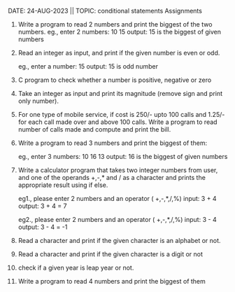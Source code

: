 DATE: 24-AUG-2023 || TOPIC: conditional statements Assignments

1. Write a program to read 2 numbers and print the biggest of the two numbers.
	eg., 
	enter 2 numbers: 10  15
	output: 15 is the biggest of given numbers

2. Read an integer as input, and print if the given number is even or odd.

	eg.,
	enter a number: 15
	output: 15 is odd number

3. C program to check whether a number is positive, negative or zero

4. Take an integer as input and print its magnitude (remove sign and print only number).

5. For one type of mobile service, if cost is 250/- upto 100 calls and 1.25/- for each call made over and above 100 calls. Write a program  to read number of calls made and compute and print the bill.


6. Write a program to read 3 numbers and print the biggest of them:

	eg.,
	enter 3 numbers: 10 16 13
	output: 16 is the biggest of given numbers

7. Write a calculator program that takes two integer numbers from user, and one of the operands +,-,* and / as a character and prints the appropriate result using if else.

	eg1., 
	please enter 2 numbers and an operator ( +,-,*,/,%)
	input: 3 + 4
	output: 3 + 4 = 7

	eg2.,
	please enter 2 numbers and an operator ( +,-,*,/,%)
	input: 3 - 4
	output: 3 - 4 = -1

8. Read a character and print if the given character is an alphabet or not.

9. Read a character and print if the given character is a digit or not

10. check if a given year is leap year or not.

11. Write a program to read 4 numbers and print the biggest of them

